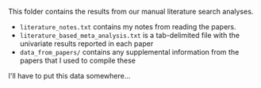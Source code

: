 This folder contains the results from our manual literature search analyses.

* `literature_notes.txt` contains my notes from reading the papers.
* `literature_based_meta_analysis.txt` is a tab-delimited file with the univariate results reported in each paper
* `data_from_papers/` contains any supplemental information from the papers that I used to compile these

I'll have to put this data somewhere...